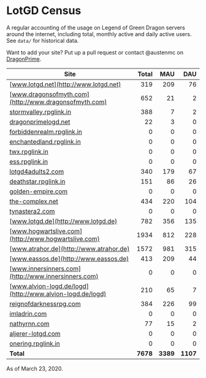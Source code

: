 # LotGD Census
A regular accounting of the usage on Legend of Green Dragon servers around the internet, including total, monthly active and daily active users. See `data/` for historical data.

Want to add your site? Put up a pull request or contact @austenmc on [DragonPrime](http://dragonprime.net).


Site | Total | MAU | DAU
--- | ---:| ---:| ---:
[www.lotgd.net](http://www.lotgd.net)|319|209|76
[www.dragonsofmyth.com](http://www.dragonsofmyth.com)|652|21|2
[stormvalley.rpglink.in](http://stormvalley.rpglink.in)|388|7|2
[dragonprimelogd.net](http://dragonprimelogd.net)|22|3|0
[forbiddenrealm.rpglink.in](http://forbiddenrealm.rpglink.in)|0|0|0
[enchantedland.rpglink.in](http://enchantedland.rpglink.in)|0|0|0
[twx.rpglink.in](http://twx.rpglink.in)|0|0|0
[ess.rpglink.in](http://ess.rpglink.in)|0|0|0
[lotgd4adults2.com](http://lotgd4adults2.com)|340|179|67
[deathstar.rpglink.in](http://deathstar.rpglink.in)|151|86|26
[golden-empire.com](http://golden-empire.com)|0|0|0
[the-complex.net](http://the-complex.net)|434|220|104
[tynastera2.com](http://tynastera2.com)|0|0|0
[www.lotgd.de](http://www.lotgd.de)|782|356|135
[www.hogwartslive.com](http://www.hogwartslive.com)|1934|812|228
[www.atrahor.de](http://www.atrahor.de)|1572|981|315
[www.eassos.de](http://www.eassos.de)|413|209|44
[www.innersinners.com](http://www.innersinners.com)|0|0|0
[www.alvion-logd.de/logd](http://www.alvion-logd.de/logd)|210|65|7
[reignofdarknessrpg.com](http://reignofdarknessrpg.com)|384|226|99
[imladrin.com](http://imladrin.com)|0|0|0
[nathyrnn.com](http://nathyrnn.com)|77|15|2
[aljerer-lotgd.com](http://aljerer-lotgd.com)|0|0|0
[onering.rpglink.in](http://onering.rpglink.in)|0|0|0
**Total**|**7678**|**3389**|**1107**

As of March 23, 2020.
